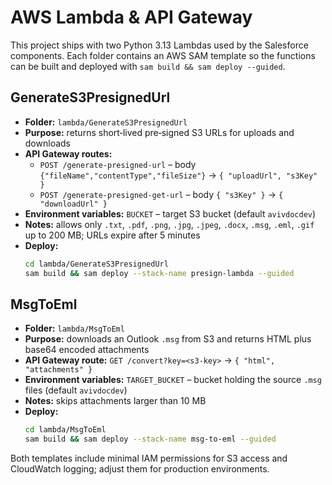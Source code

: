 # AWS Lambda & API Gateway

This project ships with two Python 3.13 Lambdas used by the Salesforce
components. Each folder contains an AWS SAM template so the functions can be
built and deployed with `sam build && sam deploy --guided`.

## GenerateS3PresignedUrl

- **Folder:** `lambda/GenerateS3PresignedUrl`
- **Purpose:** returns short‑lived pre‑signed S3 URLs for uploads and downloads
- **API Gateway routes:**
  - `POST /generate-presigned-url` – body `{"fileName","contentType","fileSize"}` → `{ "uploadUrl", "s3Key" }`
  - `POST /generate-presigned-get-url` – body `{ "s3Key" }` → `{ "downloadUrl" }`
- **Environment variables:** `BUCKET` – target S3 bucket (default `avivdocdev`)
- **Notes:** allows only `.txt`, `.pdf`, `.png`, `.jpg`, `.jpeg`, `.docx`, `.msg`, `.eml`, `.gif` up to 200 MB; URLs expire after 5 minutes
- **Deploy:**
  ```bash
  cd lambda/GenerateS3PresignedUrl
  sam build && sam deploy --stack-name presign-lambda --guided
  ```

## MsgToEml

- **Folder:** `lambda/MsgToEml`
- **Purpose:** downloads an Outlook `.msg` from S3 and returns HTML plus base64
  encoded attachments
- **API Gateway route:** `GET /convert?key=<s3-key>` → `{ "html", "attachments" }`
- **Environment variables:** `TARGET_BUCKET` – bucket holding the source `.msg`
  files (default `avivdocdev`)
- **Notes:** skips attachments larger than 10 MB
- **Deploy:**
  ```bash
  cd lambda/MsgToEml
  sam build && sam deploy --stack-name msg-to-eml --guided
  ```

Both templates include minimal IAM permissions for S3 access and CloudWatch
logging; adjust them for production environments.
